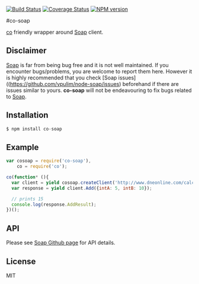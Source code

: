 [![Build Status](https://travis-ci.org/anilanar/co-soap.svg?branch=master)](https://travis-ci.org/anilanar/co-soap) [![Coverage Status](https://coveralls.io/repos/anilanar/co-soap/badge.png?branch=master)](https://coveralls.io/r/anilanar/co-soap?branch=master)
[![NPM version](https://badge.fury.io/js/co-soap.svg)](http://badge.fury.io/js/co-soap)

#co-soap

[co](https://github.com/visionmedia/co) friendly wrapper around [Soap](https://github.com/vpulim/node-soap) client.

## Disclaimer

[Soap](https://github.com/vpulim/node-soap) is far from being bug free and it is not well maintained. If you encounter bugs/problems, you are welcome to report them here. However it is highly recommended that you check [Soap issues]((https://github.com/vpulim/node-soap/issues) beforehand if there are issues similar to yours. **co-soap** will not be endeavouring to fix bugs related to [Soap](https://github.com/vpulim/node-soap).

## Installation

```js
$ npm install co-soap
```

## Example

```js
var cosoap = require('co-soap'),
    co = require('co');

co(function* (){
  var client = yield cosoap.createClient('http://www.dneonline.com/calculator.asmx?WSDL');
  var response = yield client.Add({intA: 5, intB: 10});

  // prints 15
  console.log(response.AddResult);
})();
```

## API
Please see [Soap Github page](https://github.com/vpulim/node-soap) for API details.

## License
MIT